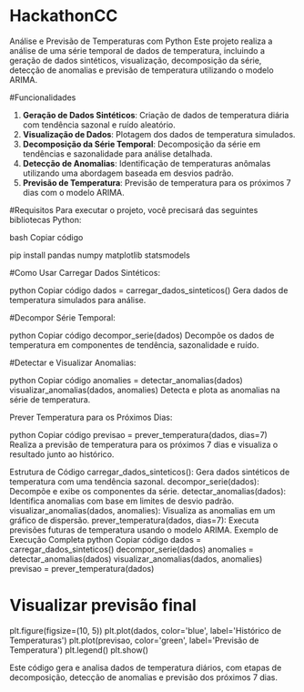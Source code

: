 # HackathonCC

Análise e Previsão de Temperaturas com Python
Este projeto realiza a análise de uma série temporal de dados de temperatura, incluindo a geração de dados sintéticos, visualização, decomposição da série, detecção de anomalias e previsão de temperatura utilizando o modelo ARIMA.

#Funcionalidades
1. **Geração de Dados Sintéticos**: Criação de dados de temperatura diária com tendência sazonal e ruído aleatório.
2. **Visualização de Dados**: Plotagem dos dados de temperatura simulados.
3. **Decomposição da Série Temporal**: Decomposição da série em tendências e sazonalidade para análise detalhada.
4. **Detecção de Anomalias**: Identificação de temperaturas anômalas utilizando uma abordagem baseada em desvios padrão.
5. **Previsão de Temperatura**: Previsão de temperatura para os próximos 7 dias com o modelo ARIMA.


#Requisitos
Para executar o projeto, você precisará das seguintes bibliotecas Python:

bash
Copiar código

pip install pandas numpy matplotlib statsmodels

#Como Usar
Carregar Dados Sintéticos:


python
Copiar código
dados = carregar_dados_sinteticos()
Gera dados de temperatura simulados para análise.

#Decompor Série Temporal:

python
Copiar código
decompor_serie(dados)
Decompõe os dados de temperatura em componentes de tendência, sazonalidade e ruído.

#Detectar e Visualizar Anomalias:

python
Copiar código
anomalies = detectar_anomalias(dados)
visualizar_anomalias(dados, anomalies)
Detecta e plota as anomalias na série de temperatura.

Prever Temperatura para os Próximos Dias:

python
Copiar código
previsao = prever_temperatura(dados, dias=7)
Realiza a previsão de temperatura para os próximos 7 dias e visualiza o resultado junto ao histórico.

Estrutura de Código
carregar_dados_sinteticos(): Gera dados sintéticos de temperatura com uma tendência sazonal.
decompor_serie(dados): Decompõe e exibe os componentes da série.
detectar_anomalias(dados): Identifica anomalias com base em limites de desvio padrão.
visualizar_anomalias(dados, anomalies): Visualiza as anomalias em um gráfico de dispersão.
prever_temperatura(dados, dias=7): Executa previsões futuras de temperatura usando o modelo ARIMA.
Exemplo de Execução Completa
python
Copiar código
dados = carregar_dados_sinteticos()
decompor_serie(dados)
anomalies = detectar_anomalias(dados)
visualizar_anomalias(dados, anomalies)
previsao = prever_temperatura(dados)

# Visualizar previsão final
plt.figure(figsize=(10, 5))
plt.plot(dados, color='blue', label='Histórico de Temperaturas')
plt.plot(previsao, color='green', label='Previsão de Temperatura')
plt.legend()
plt.show()

Este código gera e analisa dados de temperatura diários, com etapas de decomposição, detecção de anomalias e previsão dos próximos 7 dias.
